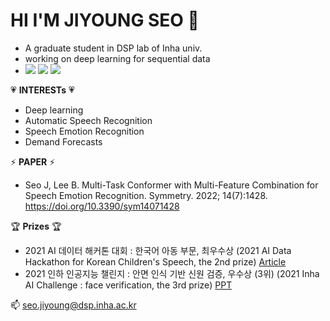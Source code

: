 # HI I'M JIYOUNG SEO 👋
- A graduate student in DSP lab of Inha univ.
- working on deep learning for sequential data
- <img src="https://img.shields.io/badge/-A8B9CC?style=flat-square&logo=C&logoColor=white"/></a>
<img src="https://img.shields.io/badge/Python-3766AB?style=flat-square&logo=Python&logoColor=white"/></a>
<img src="https://img.shields.io/badge/Pytorch-EE4C2C?style=flat-square&logo=Pytorch&logoColor=white"/></a>


💗 **INTERESTs** 💗
- Deep learning
- Automatic Speech Recognition
- Speech Emotion Recognition
- Demand Forecasts


⚡ **PAPER** ⚡
- Seo J, Lee B. Multi-Task Conformer with Multi-Feature Combination for Speech Emotion Recognition. Symmetry. 2022; 14(7):1428. https://doi.org/10.3390/sym14071428

🏆 **Prizes** 🏆
- 2021 AI 데이터 해커톤 대회 : 한국어 아동 부문, 최우수상 (2021 AI Data Hackathon for Korean Children's Speech, the 2nd prize) [Article](http://www.lecturernews.com/news/articleView.html?idxno=86979)
- 2021 인하 인공지능 챌린지 : 안면 인식 기반 신원 검증, 우수상 (3위) (2021 Inha AI Challenge : face verification, the 3rd prize) [PPT](https://aix.inha.ac.kr/?page_id=3841&vid=7)
 

📫 seo.jiyoung@dsp.inha.ac.kr

<!--
**jade0520/jade0520** is a ✨ _special_ ✨ repository because its `README.md` (this file) appears on your GitHub profile.

Here are some ideas to get you started:

- 🔭 I’m currently working on ...
- 🌱 I’m currently learning ...
- 👯 I’m looking to collaborate on ...
- 🤔 I’m looking for help with ...
- 💬 Ask me about ...
- 📫 How to reach me: ...
- 😄 Pronouns: ...
- ⚡ Fun fact: ...
-->
